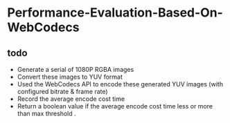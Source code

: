 # Performance-Evaluation-Based-On-WebCodecs
## todo
- Generate a serial of 1080P RGBA images
- Convert these images to YUV format 
- Used the WebCodecs API to encode these generated YUV images (with configured bitrate & frame rate)
- Record the average encode cost time 
- Return a boolean value if the average encode cost time less or more than max threshold .